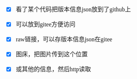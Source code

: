 <font face="Simsun" size=3>


- [x] 看了某个代码把版本信息json放到了github上
- [x] 可以放到gitee方便访问
- [x] raw链接，可以存版本信息json在gitee
- [x] 图床，把图片传到这个位置
- [x] 或其他的信息，然后http读取


</font>